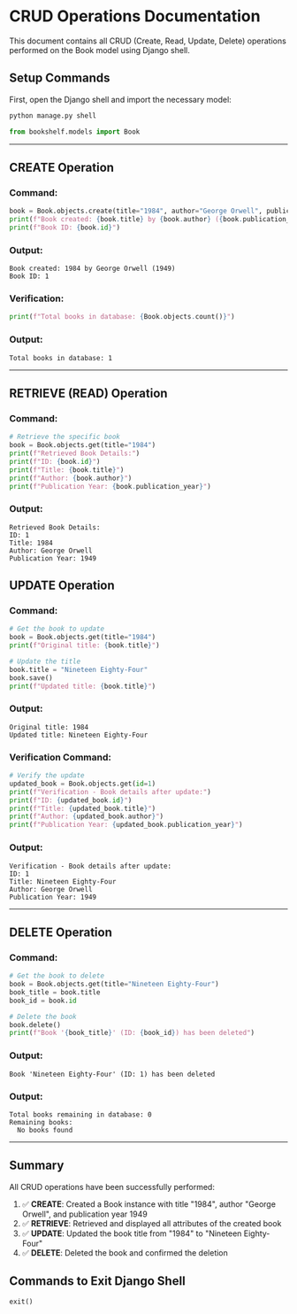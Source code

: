 # CRUD Operations Documentation

This document contains all CRUD (Create, Read, Update, Delete) operations performed on the Book model using Django shell.

## Setup Commands
First, open the Django shell and import the necessary model:

```bash
python manage.py shell
```

```python
from bookshelf.models import Book
```

---

## CREATE Operation

### Command:
```python
book = Book.objects.create(title="1984", author="George Orwell", publication_year=1949)
print(f"Book created: {book.title} by {book.author} ({book.publication_year})")
print(f"Book ID: {book.id}")
```

### Output:
```
Book created: 1984 by George Orwell (1949)
Book ID: 1
```

### Verification:
```python
print(f"Total books in database: {Book.objects.count()}")
```

### Output:
```
Total books in database: 1
```

---

## RETRIEVE (READ) Operation

### Command:
```python
# Retrieve the specific book
book = Book.objects.get(title="1984")
print(f"Retrieved Book Details:")
print(f"ID: {book.id}")
print(f"Title: {book.title}")
print(f"Author: {book.author}")
print(f"Publication Year: {book.publication_year}")
```

### Output:
```
Retrieved Book Details:
ID: 1
Title: 1984
Author: George Orwell
Publication Year: 1949
```



## UPDATE Operation

### Command:
```python
# Get the book to update
book = Book.objects.get(title="1984")
print(f"Original title: {book.title}")

# Update the title
book.title = "Nineteen Eighty-Four"
book.save()
print(f"Updated title: {book.title}")
```

### Output:
```
Original title: 1984
Updated title: Nineteen Eighty-Four
```

### Verification Command:
```python
# Verify the update
updated_book = Book.objects.get(id=1)
print(f"Verification - Book details after update:")
print(f"ID: {updated_book.id}")
print(f"Title: {updated_book.title}")
print(f"Author: {updated_book.author}")
print(f"Publication Year: {updated_book.publication_year}")
```

### Output:
```
Verification - Book details after update:
ID: 1
Title: Nineteen Eighty-Four
Author: George Orwell
Publication Year: 1949
```

---

## DELETE Operation

### Command:
```python
# Get the book to delete
book = Book.objects.get(title="Nineteen Eighty-Four")
book_title = book.title
book_id = book.id

# Delete the book
book.delete()
print(f"Book '{book_title}' (ID: {book_id}) has been deleted")
```

### Output:
```
Book 'Nineteen Eighty-Four' (ID: 1) has been deleted
```

### Output:
```
Total books remaining in database: 0
Remaining books:
  No books found
```

---

## Summary

All CRUD operations have been successfully performed:

1. ✅ **CREATE**: Created a Book instance with title "1984", author "George Orwell", and publication year 1949
2. ✅ **RETRIEVE**: Retrieved and displayed all attributes of the created book
3. ✅ **UPDATE**: Updated the book title from "1984" to "Nineteen Eighty-Four"
4. ✅ **DELETE**: Deleted the book and confirmed the deletion

## Commands to Exit Django Shell
```python
exit()
```
